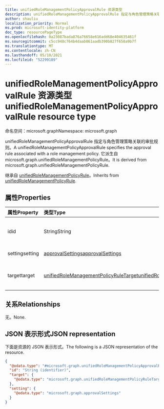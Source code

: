 ```yaml
---
title: unifiedRoleManagementPolicyApprovalRule 资源类型
description: unifiedRoleManagementPolicyApprovalRule 指定与角色管理策略关联的审批规则。 它派生自 microsoft.graph.unifiedRoleManagementPolicyRule。
author: shauliu
localization_priority: Normal
ms.prod: microsoft-identity-platform
doc_type: resourcePageType
ms.openlocfilehash: 0a23087bada876a76658e616add68e404635461f
ms.sourcegitcommit: c5cc948c764b4daab861aadb390b827f658a9b7f
ms.translationtype: MT
ms.contentlocale: zh-CN
ms.lasthandoff: 05/10/2021
ms.locfileid: "52299189"
---
```

# <a name="unifiedrolemanagementpolicyapprovalrule-resource-type"></a><span data-ttu-id="1bfaa-104">unifiedRoleManagementPolicyApprovalRule 资源类型</span><span class="sxs-lookup"><span data-stu-id="1bfaa-104">unifiedRoleManagementPolicyApprovalRule resource type</span></span>

<span data-ttu-id="1bfaa-105">命名空间：microsoft.graph</span><span class="sxs-lookup"><span data-stu-id="1bfaa-105">Namespace: microsoft.graph</span></span>

<span data-ttu-id="1bfaa-106">unifiedRoleManagementPolicyApprovalRule 指定与角色管理策略关联的审批规则。</span><span class="sxs-lookup"><span data-stu-id="1bfaa-106">A unifiedRoleManagementPolicyApprovalRule specifies the approval rule associated with a role management policy.</span></span> <span data-ttu-id="1bfaa-107">它派生自 microsoft.graph.unifiedRoleManagementPolicyRule。</span><span class="sxs-lookup"><span data-stu-id="1bfaa-107">It is derived from microsoft.graph.unifiedRoleManagementPolicyRule.</span></span>

<span data-ttu-id="1bfaa-108">继承自 [unifiedRoleManagementPolicyRule](../resources/unifiedrolemanagementpolicyrule.md)。</span><span class="sxs-lookup"><span data-stu-id="1bfaa-108">Inherits from [unifiedRoleManagementPolicyRule](../resources/unifiedrolemanagementpolicyrule.md).</span></span>

## <a name="properties"></a><span data-ttu-id="1bfaa-109">属性</span><span class="sxs-lookup"><span data-stu-id="1bfaa-109">Properties</span></span>
|<span data-ttu-id="1bfaa-110">属性</span><span class="sxs-lookup"><span data-stu-id="1bfaa-110">Property</span></span>|<span data-ttu-id="1bfaa-111">类型</span><span class="sxs-lookup"><span data-stu-id="1bfaa-111">Type</span></span>|<span data-ttu-id="1bfaa-112">说明</span><span class="sxs-lookup"><span data-stu-id="1bfaa-112">Description</span></span>|
|:---|:---|:---|
|<span data-ttu-id="1bfaa-113">id</span><span class="sxs-lookup"><span data-stu-id="1bfaa-113">id</span></span>|<span data-ttu-id="1bfaa-114">String</span><span class="sxs-lookup"><span data-stu-id="1bfaa-114">String</span></span>|<span data-ttu-id="1bfaa-115">规则的唯一标识符。</span><span class="sxs-lookup"><span data-stu-id="1bfaa-115">Unique identifier for the rule.</span></span> <span data-ttu-id="1bfaa-116">继承自 [unifiedRoleManagementPolicyRule](../resources/unifiedrolemanagementpolicyrule.md)</span><span class="sxs-lookup"><span data-stu-id="1bfaa-116">Inherited from [unifiedRoleManagementPolicyRule](../resources/unifiedrolemanagementpolicyrule.md)</span></span>|
|<span data-ttu-id="1bfaa-117">setting</span><span class="sxs-lookup"><span data-stu-id="1bfaa-117">setting</span></span>|[<span data-ttu-id="1bfaa-118">approvalSettings</span><span class="sxs-lookup"><span data-stu-id="1bfaa-118">approvalSettings</span></span>](../resources/approvalsettings.md)|<span data-ttu-id="1bfaa-119">规则的审批设置。</span><span class="sxs-lookup"><span data-stu-id="1bfaa-119">The approval setting for the rule.</span></span>|
|<span data-ttu-id="1bfaa-120">target</span><span class="sxs-lookup"><span data-stu-id="1bfaa-120">target</span></span>|[<span data-ttu-id="1bfaa-121">unifiedRoleManagementPolicyRuleTarget</span><span class="sxs-lookup"><span data-stu-id="1bfaa-121">unifiedRoleManagementPolicyRuleTarget</span></span>](../resources/unifiedrolemanagementpolicyruletarget.md)|<span data-ttu-id="1bfaa-122">规则规则的目标。</span><span class="sxs-lookup"><span data-stu-id="1bfaa-122">The target for the rule rule.</span></span> <span data-ttu-id="1bfaa-123">继承自 [unifiedRoleManagementPolicyRule](../resources/unifiedrolemanagementpolicyrule.md)</span><span class="sxs-lookup"><span data-stu-id="1bfaa-123">Inherited from [unifiedRoleManagementPolicyRule](../resources/unifiedrolemanagementpolicyrule.md)</span></span>|

## <a name="relationships"></a><span data-ttu-id="1bfaa-124">关系</span><span class="sxs-lookup"><span data-stu-id="1bfaa-124">Relationships</span></span>
<span data-ttu-id="1bfaa-125">无。</span><span class="sxs-lookup"><span data-stu-id="1bfaa-125">None.</span></span>

## <a name="json-representation"></a><span data-ttu-id="1bfaa-126">JSON 表示形式</span><span class="sxs-lookup"><span data-stu-id="1bfaa-126">JSON representation</span></span>
<span data-ttu-id="1bfaa-127">下面是资源的 JSON 表示形式。</span><span class="sxs-lookup"><span data-stu-id="1bfaa-127">The following is a JSON representation of the resource.</span></span>
<!-- {
  "blockType": "resource",
  "keyProperty": "id",
  "@odata.type": "microsoft.graph.unifiedRoleManagementPolicyApprovalRule",
  "baseType": "microsoft.graph.unifiedRoleManagementPolicyRule",
  "openType": false
}
-->
``` json
{
  "@odata.type": "#microsoft.graph.unifiedRoleManagementPolicyApprovalRule",
  "id": "String (identifier)",
  "target": {
    "@odata.type": "microsoft.graph.unifiedRoleManagementPolicyRuleTarget"
  },
  "setting": {
    "@odata.type": "microsoft.graph.approvalSettings"
  }
}
```

